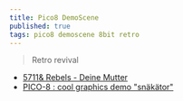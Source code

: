 ```yaml
---
title: Pico8 DemoScene
published: true
tags: pico8 demoscene 8bit retro
---
```

> Retro revival

- [5711& Rebels - Deine Mutter](https://www.youtube.com/watch?v=nkSAimtd6-w&list=PLLe5RNUqyEWj1ty_O3wCkfJU05cq1Zfie)
- [PICO-8 : cool graphics demo "snäkätor"](https://www.youtube.com/watch?v=WeFROY9BTFM)
